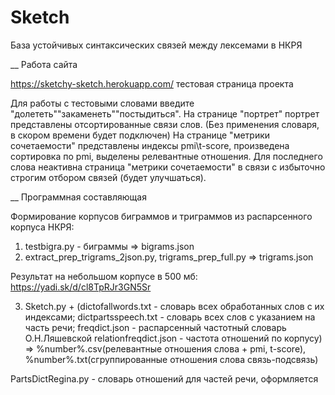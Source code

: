 # Sketch
База устойчивых синтаксических связей между лексемами в НКРЯ

__
Работа сайта

https://sketchy-sketch.herokuapp.com/  тестовая страница проекта

Для работы с тестовыми словами введите "долететь"\"закаменеть"\"постыдиться". 
На странице "портрет" портрет представлены отсортированные связи слов. (Без применения словаря, в скором времени будет подключен)
На странице "метрики сочетаемости" представлены индексы pmi\t-score, произведена сортировка по pmi, выделены релевантные отношения.
Для последнего слова неактивна страница "метрики сочетаемости" в связи с избыточно строгим отбором связей (будет улучшаться).

__
Программная составляющая

Формирование корпусов биграммов и триграммов из распарсенного корпуса НКРЯ:
1. testbigra.py - биграммы => bigrams.json
2. extract_prep_trigrams_2json.py, trigrams_prep_full.py => trigrams.json

Результат на небольшом корпусе в 500 мб: https://yadi.sk/d/cl8TpRJr3GN5Sr

3. Sketch.py + 
(dictofallwords.txt - словарь всех обработанных слов с их индексами;
dictpartsspeech.txt - словарь всех слов с указанием на часть речи;
freqdict.json - распарсенный частотный словарь О.Н.Ляшевской
relationfreqdict.json - частота отношений по корпусу)
=> %number%.csv(релевантные отношения слова + pmi, t-score), %number%.txt(сгруппированные отношения слова связь-подсвязь)

PartsDictRegina.py - словарь отношений для частей речи, оформляется
